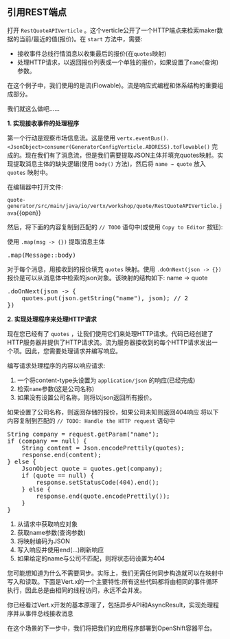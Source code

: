 ## 引用REST端点

打开 ``RestQuoteAPIVerticle`` 。这个verticle公开了一个HTTP端点来检索maker数据的当前/最近的值(报价)。在 ``start`` 方法中，需要:

* 接收事件总线行情消息以收集最后的报价(在``quotes``映射)
* 处理HTTP请求，以返回报价列表或一个单独的报价，如果设置了``name``(查询)参数。

在这个例子中，我们使用的是流(Flowable)。流是响应式编程和体系结构的重要组成部分。

我们就这么做吧……

**1. 实现接收事件的处理程序**

第一个行动是观察市场信息流。这是使用 ``vertx.eventBus().<JsonObject>consumer(GeneratorConfigVerticle.ADDRESS).toFlowable()`` 完成的。现在我们有了消息流，但是我们需要提取JSON主体并填充quotes映射。实现提取消息主体的缺失逻辑(使用 ``body()`` 方法)，然后将 ``name → quote`` 放入 ``quotes`` 映射中。

在编辑器中打开文件:

``quote-generator/src/main/java/io/vertx/workshop/quote/RestQuoteAPIVerticle.java``{{open}}

然后，将下面的内容复制到匹配的 ``// TODO`` 语句中(或使用 ``Copy to Editor`` 按钮):

使用 ``.map(msg -> {})`` 提取消息主体

<pre class="file" data-filename="quote-generator/src/main/java/io/vertx/workshop/quote/RestQuoteAPIVerticle.java" data-target="insert" data-marker="// TODO: Extract the body of the message">
.map(Message::body)  
</pre>

对于每个消息，用接收到的报价填充 ``quotes`` 映射。使用 ``.doOnNext(json -> {})``
报价是可以从消息体中检索的json对象。该映射的结构如下: name -> quote

<pre class="file" data-filename="quote-generator/src/main/java/io/vertx/workshop/quote/RestQuoteAPIVerticle.java" data-target="insert" data-marker="// TODO: For each message, populate the quotes map with the received quote.">
.doOnNext(json -> {
    quotes.put(json.getString("name"), json); // 2
})
</pre>

**2. 实现处理程序来处理HTTP请求**

现在您已经有了 ``quotes`` ，让我们使用它们来处理HTTP请求。代码已经创建了HTTP服务器并提供了HTTP请求流。流为服务器接收到的每个HTTP请求发出一个项。因此，您需要处理请求并编写响应。

编写请求处理程序的内容以响应请求:

1. 一个将content-type头设置为 ``application/json`` 的响应(已经完成)
2. 检索``name``参数(这是公司名称)
3. 如果没有设置公司名称，则将以json返回所有报价。

如果设置了公司名称，则返回存储的报价，如果公司未知则返回404响应
将以下内容复制到匹配的 ``// TODO: Handle the HTTP request`` 语句中

<pre class="file" data-filename="quote-generator/src/main/java/io/vertx/workshop/quote/RestQuoteAPIVerticle.java" data-target="insert" data-marker="// TODO: Handle the HTTP request">
String company = request.getParam("name");
if (company == null) {
    String content = Json.encodePrettily(quotes);
    response.end(content);
} else {
    JsonObject quote = quotes.get(company);
    if (quote == null) {
        response.setStatusCode(404).end();
    } else {
        response.end(quote.encodePrettily());
    }
}
</pre>

1. 从请求中获取响应对象
2. 获取name参数(查询参数)
3. 将映射编码为JSON
4. 写入响应并使用end(…)刷新响应
5. 如果给定的name与公司不匹配，则将状态码设置为404

您可能想知道为什么不需要同步。实际上，我们无需任何同步构造就可以在映射中写入和读取。下面是Vert.x的一个主要特性:所有这些代码都将由相同的事件循环执行，因此总是由相同的线程访问，永远不会并发。

你已经看过Vert.x开发的基本原理了，包括异步API和AsyncResult，实现处理程序并从事件总线接收消息

在这个场景的下一步中，我们将把我们的应用程序部署到OpenShift容器平台。